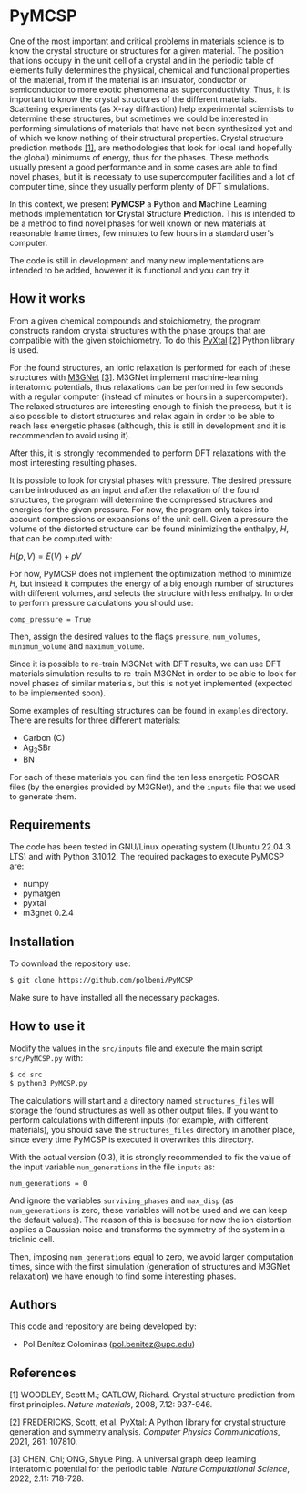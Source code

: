 # PyMCSP

One of the most important and critical problems in materials science is to know the crystal structure or structures for a given material. The position that ions occupy in the unit cell of a crystal and in the periodic table of elements fully determines the physical, chemical and functional properties of the material, from if the material is an insulator, conductor or semiconductor to more exotic phenomena as superconductivity. Thus, it is important to know the crystal structures of the different materials. Scattering experiments (as X-ray diffraction) help experimental scientists to determine these structures, but sometimes we could be interested in performing simulations of materials that have not been synthesized yet and of which we know nothing of their structural properties. Crystal structure prediction methods [[1]](#1), are methodologies that look for local (and hopefully the global) minimums of energy, thus for the phases. These methods usually present a good performance and in some cases are able to find novel phases, but it is necessaty to use supercomputer facilities and a lot of computer time, since they usually perform plenty of DFT simulations.

In this context, we present **PyMCSP** a **P**ython and **M**achine Learning methods implementation for **C**rystal **S**tructure **P**rediction. This is intended to be a method to find novel phases for well known or new materials at reasonable frame times, few minutes to few hours in a standard user's computer.

The code is still in development and many new implementations are intended to be added, however it is functional and you can try it.

## How it works

From a given chemical compounds and stoichiometry, the program constructs random crystal structures with the phase groups that are compatible with the given stoichiometry. To do this [PyXtal](https://github.com/qzhu2017/PyXtal) [[2]](#2) Python library is used.

For the found structures, an ionic relaxation is performed for each of these structures with [M3GNet](https://github.com/materialsvirtuallab/m3gnet) [[3]](#3). M3GNet implement machine-learning interatomic potentials, thus relaxations can be performed in few seconds with a regular computer (instead of minutes or hours in a supercomputer). The relaxed structures are interesting enough to finish the process, but it is also possible to distort structures and relax again in order to be able to reach less energetic phases (although, this is still in development and it is recommenden to avoid using it).

After this, it is strongly recommended to perform DFT relaxations with the most interesting resulting phases.

It is possible to look for crystal phases with pressure. The desired pressure can be introduced as an input and after the relaxation of the found structures, the program will determine the compressed structures and energies for the given pressure. For now, the program only takes into account compressions or expansions of the unit cell. Given a pressure the volume of the distorted structure can be found minimizing the enthalpy, $H$, that can be computed with:

$H(p,V)=E(V)+pV$

For now, PyMCSP does not implement the optimization method to minimize $H$, but instead it computes the energy of a big enough number of structures with different volumes, and selects the structure with less enthalpy. In order to perform pressure calculations you should use:

```
comp_pressure = True
```
Then, assign the desired values to the flags `pressure`, `num_volumes`, `minimum_volume` and `maximum_volume`.

Since it is possible to re-train M3GNet with DFT results, we can use DFT materials simulation results to re-train M3GNet in order to be able to look for novel phases of similar materials, but this is not yet implemented (expected to be implemented soon). 

Some examples of resulting structures can be found in `examples` directory. There are results for three different materials:
- Carbon (C)
- Ag<sub>3</sub>SBr
- BN

For each of these materials you can find the ten less energetic POSCAR files (by the energies provided by M3GNet), and the `inputs` file that we used to generate them.

## Requirements

The code has been tested in GNU/Linux operating system (Ubuntu 22.04.3 LTS) and with Python 3.10.12. The required packages to execute PyMCSP are: 
- numpy
- pymatgen
- pyxtal
- m3gnet 0.2.4

## Installation

To download the repository use:

```bash
$ git clone https://github.com/polbeni/PyMCSP
```

Make sure to have installed all the necessary packages.

## How to use it

Modify the values in the `src/inputs` file and execute the main script `src/PyMCSP.py` with:

```bash
$ cd src
$ python3 PyMCSP.py
```

The calculations will start and a directory named `structures_files` will storage the found structures as well as other output files. If you want to perform calculations with different inputs (for example, with different materials), you should save the `structures_files` directory in another place, since every time PyMCSP is executed it overwrites this directory.

With the actual version (0.3), it is strongly recommended to fix the value of the input variable `num_generations` in the file `inputs` as:

```
num_generations = 0
```
And ignore the variables `surviving_phases` and `max_disp` (as `num_generations` is zero, these variables will not be used and we can keep the default values). The reason of this is because for now the ion distortion applies a Gaussian noise and transforms the symmetry of the system in a triclinic cell. 

Then, imposing `num_generations` equal to zero, we avoid larger computation times, since with the first simulation (generation of structures and M3GNet relaxation) we have enough to find some interesting phases.

## Authors

This code and repository are being developed by:
- Pol Benítez Colominas (pol.benitez@upc.edu)

## References

<a id="1">[1]</a> 
WOODLEY, Scott M.; CATLOW, Richard. Crystal structure prediction from first principles. <em>Nature materials</em>, 2008, 7.12: 937-946.

<a id="2">[2]</a> 
FREDERICKS, Scott, et al. PyXtal: A Python library for crystal structure generation and symmetry analysis. <em>Computer Physics Communications</em>, 2021, 261: 107810.

<a id="3">[3]</a> 
CHEN, Chi; ONG, Shyue Ping. A universal graph deep learning interatomic potential for the periodic table. <em>Nature Computational Science</em>, 2022, 2.11: 718-728.


